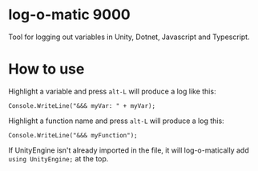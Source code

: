 # log-o-matic 9000

Tool for logging out variables in Unity, Dotnet, Javascript and Typescript.

# How to use

Highlight a variable and press `alt-L` will produce a log like this:

`Console.WriteLine("&&& myVar: " + myVar);`

Highlight a function name and press `alt-L` will produce a log this:

`Console.WriteLine("&&& myFunction");`

If UnityEngine isn't already imported in the file, it will log-o-matically add `using UnityEngine;` at the top.
